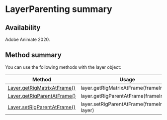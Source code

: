 # LayerParenting summary

## Availability

Adobe Animate 2020.

## Method summary

You can use the following methods with the layer object:

| **Method** | **Usage** |
| --- | --- |
| [Layer.getRigMatrixAtFrame()](../Layer_Parenting_Object/LayerParenting3.md) | layer.getRigMatrixAtFrame(frameIndex) |
| [Layer.getRigParentAtFrame()](../Layer_Parenting_Object/LayerParenting1.md) | layer.getRigParentAtFrame(frameIndex) |
| [Layer.setRigParentAtFrame()](../Layer_Parenting_Object/LayerParenting2.md) | layer.setRigParentAtFrame(frameIndex, layer) |

